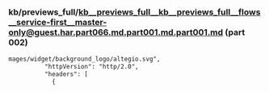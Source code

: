 ### kb/previews_full/kb__previews_full__kb__previews_full__flows__service-first__master-only@guest.har.part066.md.part001.md.part001.md (part 002)

```md
mages/widget/background_logo/altegio.svg",
          "httpVersion": "http/2.0",
          "headers": [
            {
       
```

```
